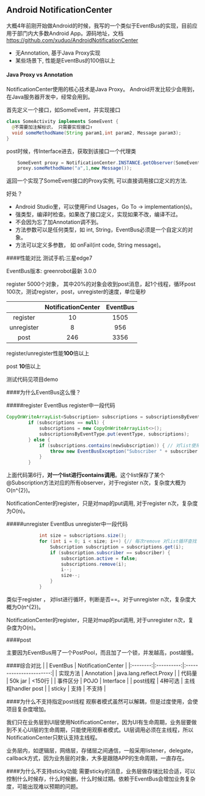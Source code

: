 ## Android NotificationCenter

大概4年前刚开始做Android的时候，我写的一个类似于EventBus的实现，目前应用于部门内大多数Android App。源码地址，文档 https://github.com/xuduo/AndroidNotificationCenter

- 无Annotation, 基于Java Proxy实现
- 某些场景下, 性能是EventBus的100倍以上

#### Java Proxy vs Annotation
NotificationCenter使用的核心技术是Java Proxy。 Android开发比较少会用到，在Java服务器开发中，经常会用到。

首先定义一个接口，如SomeEvent，并实现接口
```java
class SomeActivity implements SomeEvent {
  @不需要加注解标识， 只需要实现接口↑
  void someMethodName(String param1,int param2, Message param3);
}
```

post时候，传Interface进去，获取到该接口一个代理类
```java
    SomeEvent proxy = NotificationCenter.INSTANCE.getObserver(SomeEvent.class);
    proxy.someMethodName("a",1,new Message());
```
返回一个实现了SomeEvent接口的Proxy实例, 可以直接调用接口定义的方法.

好处？
- Android Studio里，可以使用Find Usages，Go To -> implementation(s)。
- 强类型，编译时检查。如果改了接口定义，实现如果不改，编译不过。
- 不会因为忘了加Annotation调不到。
- 方法参数可以是任何类型，如 int, String，EventBus必须是一个自定义的对象。
- 方法可以定义多参数， 如 onFail(int code, String message)。

####性能对比
测试手机:三星edge7 

EventBus版本: greenrobot最新 3.0.0

register 5000个对象， 其中20%的对象会收到post消息，起1个线程，循环post 100次，测试register，post，unregister的速度，单位毫秒

|          |   NotificationCenter  |   EventBus   |
|:--------:|:----------:|:-----------------------:|
| register   |   10 |                   1505|
| unregister |     8    |              956  |
| post |   246 |    3356 |

register/unregister性能**100**倍以上

post **10**倍以上

测试代码见项目demo

####为什么EventBus这么慢？

#####register
EventBus register中一段代码
```java
CopyOnWriteArrayList<Subscription> subscriptions = subscriptionsByEventType.get(eventType);
        if (subscriptions == null) {
            subscriptions = new CopyOnWriteArrayList<>();
            subscriptionsByEventType.put(eventType, subscriptions);
        } else {
            if (subscriptions.contains(newSubscription)) { // 对list使用contains
                throw new EventBusException("Subscriber " + subscriber.getClass() + " already registered to event " + eventType);
            }
        }
```
上面代码第6行，**对一个list进行contains调用**。这个list保存了某个@Subscription方法对应的所有observer，对于register n次，复杂度大概为O(n^{2})。

NotificationCenter的register，只是对map的put调用, 对于register n次，复杂度为O(n)。

#####unregister
EventBus unregister中一段代码
```java
            int size = subscriptions.size();
            for (int i = 0; i < size; i++) {// 每次remove 对list循环查找
                Subscription subscription = subscriptions.get(i);
                if (subscription.subscriber == subscriber) {
                    subscription.active = false;
                    subscriptions.remove(i);
                    i--;
                    size--;
                }
            }
```
类似于register ， 对list进行循环，判断是否==。对于unregister n次，复杂度大概为O(n^{2})。

NotificationCenter的register，只是对map的put调用, 对于unregister n次，复杂度为O(n)。

####post

主要因为EventBus用了一个PostPool，而且加了一个锁，并发越高，post越慢。

####综合对比
|          |  EventBus  |    NotificationCenter   |
|:--------:|:----------:|:-----------------------:|
| 实现方法 | Annotation | java.lang.reflect.Proxy |
| 代码量   |    50k jar |                  <150行 |
| 事件区分 |       POJO |               Interface |
| post线程 |    4种可选 |      主线程handler post |
| sticky   |       支持 |                  不支持 |

####为什么不支持指定post线程
观察者模式虽然可以解耦，但是过度使用，会使项目复杂度增加。

我们只在业务层到UI层使用NotificationCenter，因为UI有生命周期，业务层要做到不关心UI层的生命周期，只能使用观察者模式。UI层调用必须在主线程，所以NotificationCenter只默认支持主线程。

业务层内，如逻辑层，网络层，存储层之间通信，一般采用listener，delegate，callback方式，因为业务层的对象，大多是跟随APP的生命周期，一直存在。

####为什么不支持sticky功能
需要sticky的消息，业务层做存储比较合适，可以控制什么时候存，什么时候删，什么时候过期。依赖于EventBus会增加业务复杂度，可能出现难以预期的问题。
